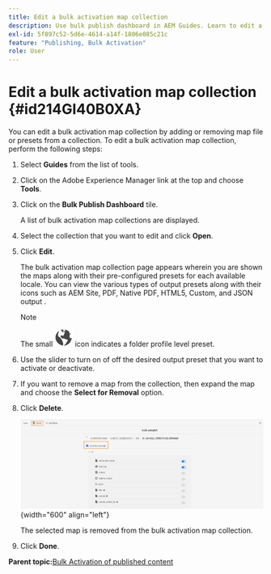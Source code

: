 ```yaml
---
title: Edit a bulk activation map collection
description: Use bulk publish dashboard in AEM Guides. Learn to edit a bulk activation map collection by adding or removing map files.
exl-id: 5f897c52-5d6e-4614-a14f-1806e085c21c
feature: "Publishing, Bulk Activation"
role: User
---
```

# Edit a bulk activation map collection {#id214GI40B0XA}

You can edit a bulk activation map collection by adding or removing map file or presets from a collection. To edit a bulk activation map collection, perform the following steps:

1.  Select **Guides** from the list of tools.

1.  Click on the Adobe Experience Manager link at the top and choose **Tools**.

1.  Click on the **Bulk Publish Dashboard** tile.

    A list of bulk activation map collections are displayed.

1.  Select the collection that you want to edit and click **Open**.

1.  Click **Edit**.

    The bulk activation map collection page appears wherein you are shown the maps along with their pre-configured presets for each available locale.
    You can view the various types of output presets along with their icons such as AEM Site, PDF, Native PDF, HTML5, Custom, and JSON output
.
    
    >[!NOTE]
    >
    > The small ![](images/global-preset-icon.svg) icon indicates a folder profile level preset.
   

1.  Use the slider to turn on of off the desired output preset that you want to activate or deactivate.

1.  If you want to remove a map from the collection, then expand the map and choose the **Select for Removal** option.

1.  Click **Delete**.

    ![](images/bulk-activation-delete-map.png){width="600" align="left"}

    The selected map is removed from the bulk activation map collection.

1.  Click **Done**.


**Parent topic:**[Bulk Activation of published content](conf-bulk-activation.md)
